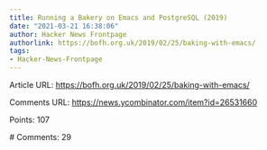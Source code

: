 ```yaml
---
title: Running a Bakery on Emacs and PostgreSQL (2019)
date: "2021-03-21 16:38:06"
author: Hacker News Frontpage
authorlink: https://bofh.org.uk/2019/02/25/baking-with-emacs/
tags:
- Hacker-News-Frontpage
---
```


<p>Article URL: <a href="https://bofh.org.uk/2019/02/25/baking-with-emacs/">https://bofh.org.uk/2019/02/25/baking-with-emacs/</a></p>
<p>Comments URL: <a href="https://news.ycombinator.com/item?id=26531660">https://news.ycombinator.com/item?id=26531660</a></p>
<p>Points: 107</p>
<p># Comments: 29</p>
